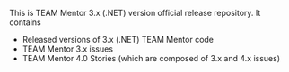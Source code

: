 This is TEAM Mentor 3.x (.NET) version official release repository. It contains
  - Released versions of 3.x (.NET) TEAM Mentor code
  - TEAM Mentor 3.x issues
  - TEAM Mentor 4.0 Stories (which are composed of 3.x and 4.x issues)
